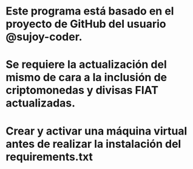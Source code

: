 # Este programa está basado en el proyecto de GitHub del usuario @sujoy-coder.

# Se requiere la actualización del mismo de cara a la inclusión de criptomonedas y divisas FIAT actualizadas.

# Crear y activar una máquina virtual antes de realizar la instalación del requirements.txt